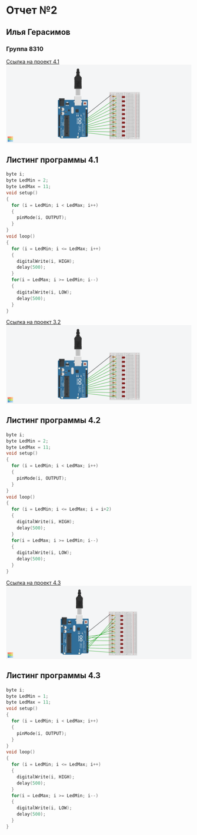 # Отчет №2
## Илья Герасимов
### Группа 8310

[Ссылка на проект 4.1](https://www.tinkercad.com/things/3vhiYTXFTp1)
![Alt text](img/odinPLUSdva.png)

## Листинг программы 4.1
```C++
byte i;
byte LedMin = 2;
byte LedMax = 11;
void setup()
{
  for (i = LedMin; i < LedMax; i++)
  {
    pinMode(i, OUTPUT);
  }
}
void loop()
{
  for (i = LedMin; i <= LedMax; i++)
  {
    digitalWrite(i, HIGH);
    delay(500);
  }
  for(i = LedMax; i >= LedMin; i--)
  {
    digitalWrite(i, LOW);
    delay(500);
  }
}
```

[Ссылка на проект 3.2](https://www.tinkercad.com/things/k8tjRHI9PCS)
![Alt text](img/odinPLUSdva.png)

## Листинг программы 4.2
```C++
byte i;
byte LedMin = 2;
byte LedMax = 11;
void setup()
{
  for (i = LedMin; i < LedMax; i++)
  {
    pinMode(i, OUTPUT);
  }
}
void loop()
{
  for (i = LedMin; i <= LedMax; i = i+2)
  {
    digitalWrite(i, HIGH);
    delay(500);
  }
  for(i = LedMax; i >= LedMin; i--)
  {
    digitalWrite(i, LOW);
    delay(500);
  }
}
```

[Ссылка на проект 4.3](https://www.tinkercad.com/things/lFchsZXNepG-copy-of-copy-of-brave-inari/editel?tenant=circuits)
![Alt text](img/tri.png)

## Листинг программы 4.3
```C++
byte i;
byte LedMin = 1;
byte LedMax = 11;
void setup()
{
  for (i = LedMin; i < LedMax; i++)
  {
    pinMode(i, OUTPUT);
  }
}
void loop()
{
  for (i = LedMin; i <= LedMax; i++)
  {
    digitalWrite(i, HIGH);
    delay(500);
  }
  for(i = LedMax; i >= LedMin; i--)
  {
    digitalWrite(i, LOW);
    delay(500);
  }
}
```